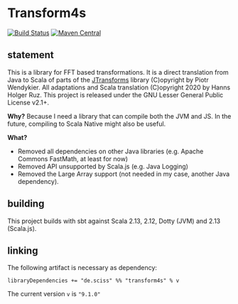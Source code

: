 # Transform4s

[![Build Status](https://travis-ci.org/Sciss/Transform4s.svg?branch=main)](https://travis-ci.org/Sciss/Transform4s)
[![Maven Central](https://maven-badges.herokuapp.com/maven-central/de.sciss/transform4s_2.13/badge.svg)](https://maven-badges.herokuapp.com/maven-central/de.sciss/transform4s_2.13)

## statement

This is a library for FFT based transformations. It is a direct translation from Java to Scala of parts
of the [JTransforms](https://github.com/wendykierp/JTransforms) library (C)opyright by Piotr Wendykier. 
All adaptations and Scala translation (C)opyright 2020 by Hanns Holger Ruz. This project is released
under the GNU Lesser General Public License v2.1+.

__Why?__ Because I need a library that can compile both the JVM and JS. In the future, compiling to
Scala Native might also be useful.

__What?__

- Removed all dependencies on other Java libraries (e.g. Apache Commons FastMath, at least for now)
- Removed API unsupported by Scala.js (e.g. Java Logging)
- Removed the Large Array support (not needed in my case,  another Java dependency).

## building

This project builds with sbt against Scala 2.13, 2.12, Dotty (JVM) and 2.13 (Scala.js).

## linking

The following artifact is necessary as dependency:

    libraryDependencies += "de.sciss" %% "transform4s" % v

The current version `v` is `"9.1.0"`
